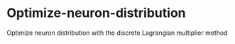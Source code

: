 # Optimize-neuron-distribution
Optimize neuron distribution with the discrete Lagrangian multiplier method
